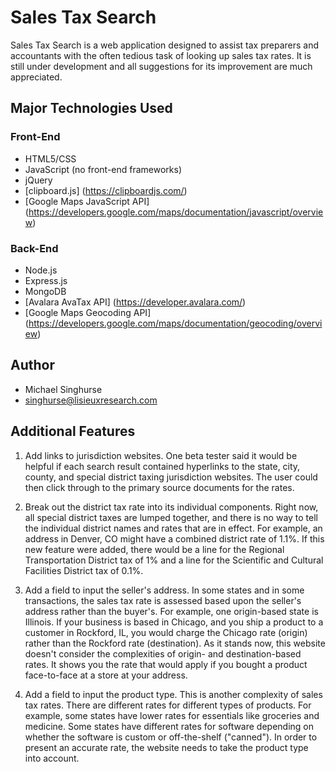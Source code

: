 # Sales Tax Search 

Sales Tax Search is a web application designed to assist tax preparers and
accountants with the often tedious task of looking up sales tax rates. It is
still under development and all suggestions for its improvement are much
appreciated.

## Major Technologies Used 

### Front-End
* HTML5/CSS
* JavaScript (no front-end frameworks)
* jQuery 
* [clipboard.js] (https://clipboardjs.com/)
* [Google Maps JavaScript API] (https://developers.google.com/maps/documentation/javascript/overview)

### Back-End
* Node.js
* Express.js
* MongoDB
* [Avalara AvaTax API] (https://developer.avalara.com/)
* [Google Maps Geocoding API] (https://developers.google.com/maps/documentation/geocoding/overview)

## Author
* Michael Singhurse
* singhurse@lisieuxresearch.com 

## Additional Features
1. Add links to jurisdiction websites. One beta tester said it would be helpful 
   if each search result contained hyperlinks to the state, city, county, and 
   special district taxing jurisdiction websites. The user could then click through
   to the primary source documents for the rates.

2. Break out the district tax rate into its individual components. Right now, 
   all special district taxes are lumped together, and there is no way to tell 
   the individual district names and rates that are in effect. For example, an address 
   in Denver, CO might have a combined district rate of 1.1%. If this new feature were
   added, there would be a line for the Regional Transportation District tax of
   1% and a line for the Scientific and Cultural Facilities District tax of 0.1%.

3. Add a field to input the seller's address. In some states and in some transactions, 
   the sales tax rate is assessed based upon the seller's address rather than
   the buyer's. For example, one origin-based state is Illinois. If your business 
   is based in Chicago, and you ship a product to a customer in Rockford, IL, 
   you would charge the Chicago rate (origin) rather than the Rockford rate 
   (destination). As it stands now, this website doesn't consider the
   complexities of origin- and destination-based rates. It shows you the rate
   that would apply if you bought a product face-to-face at a store at your
   address. 

4. Add a field to input the product type. This is another complexity of sales 
   tax rates. There are different rates for different types of products. For 
   example, some states have lower rates for essentials like groceries and 
   medicine. Some states have different rates for software depending on whether 
   the software is custom or off-the-shelf ("canned"). In order to present an
   accurate rate, the website needs to take the product type into account.
   
